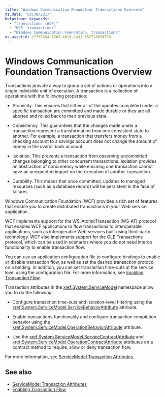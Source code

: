 ```yaml
---
title: "Windows Communication Foundation Transactions Overview"
ms.date: "03/30/2017"
helpviewer_keywords: 
  - "transactions [WCF]"
  - "WCF, transactions"
  - "Windows Communication Foundation, transactions"
ms.assetid: c7757854-1207-4019-8b31-552578b7d570
---
```

# Windows Communication Foundation Transactions Overview
Transactions provide a way to group a set of actions or operations into a single indivisible unit of execution. A transaction is a collection of operations with the following properties:  
  
-   Atomicity. This ensures that either all of the updates completed under a specific transaction are committed and made durable or they are all aborted and rolled back to their previous state.  
  
-   Consistency. This guarantees that the changes made under a transaction represent a transformation from one consistent state to another. For example, a transaction that transfers money from a checking account to a savings account does not change the amount of money in the overall bank account.  
  
-   Isolation. This prevents a transaction from observing uncommitted changes belonging to other concurrent transactions. Isolation provides an abstraction of concurrency while ensuring one transaction cannot have an unexpected impact on the execution of another transaction.  
  
-   Durability. This means that once committed, updates to managed resources (such as a database record) will be persistent in the face of failures.  
  
 Windows Communication Foundation (WCF) provides a rich set of features that enable you to create distributed transactions in your Web service application.  
  
 WCF implements support for the WS-AtomicTransaction (WS-AT) protocol that enables WCF applications to flow transactions to interoperable applications, such as interoperable Web services built using third-party technology. WCF also implements support for the OLE Transactions protocol, which can be used in scenarios where you do not need interop functionality to enable transaction flow.  
  
 You can use an application configuration file to configure bindings to enable or disable transaction flow, as well as set the desired transaction protocol on a binding. In addition, you can set transaction time-outs at the service level using the configuration file. For more information, see [Enabling Transaction Flow](../../../../docs/framework/wcf/feature-details/enabling-transaction-flow.md).  
  
 Transaction attributes in the <xref:System.ServiceModel> namespace allow you to do the following:  
  
-   Configure transaction time-outs and isolation-level filtering using the <xref:System.ServiceModel.ServiceBehaviorAttribute> attribute.  
  
-   Enable transactions functionality and configure transaction completion behavior using the <xref:System.ServiceModel.OperationBehaviorAttribute> attribute.  
  
-   Use the <xref:System.ServiceModel.ServiceContractAttribute> and <xref:System.ServiceModel.OperationContractAttribute> attributes on a contract method to require, allow or deny transaction flow.  
  
 For more information, see [ServiceModel Transaction Attributes](../../../../docs/framework/wcf/feature-details/servicemodel-transaction-attributes.md).  
  
## See also
- [ServiceModel Transaction Attributes](../../../../docs/framework/wcf/feature-details/servicemodel-transaction-attributes.md)
- [Enabling Transaction Flow](../../../../docs/framework/wcf/feature-details/enabling-transaction-flow.md)
